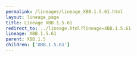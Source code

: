 ```yaml
---
permalink: /lineages/lineage_XBB.1.5.61.html
layout: lineage_page
title: Lineage XBB.1.5.61
redirect_to: ../lineage.html?lineage=XBB.1.5.61
lineage: XBB.1.5.61
parent: XBB.1.5
children: ['XBB.1.5.61']
---
```

